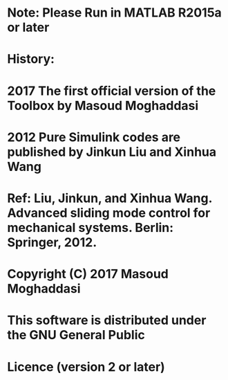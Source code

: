 # Note: Please Run in MATLAB R2015a or later 

# History:
#   2017  The first official version of the Toolbox by Masoud Moghaddasi
#   2012  Pure Simulink codes are published by Jinkun Liu and Xinhua Wang
#   Ref: Liu, Jinkun, and Xinhua Wang. Advanced sliding mode control for mechanical systems. Berlin: Springer, 2012.
#
# Copyright (C) 2017 Masoud Moghaddasi
#
# This software is distributed under the GNU General Public 
# Licence (version 2 or later)